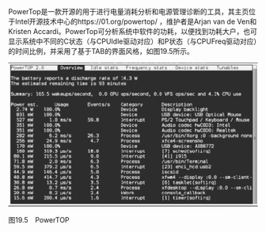 PowerTop是一款开源的用于进行电量消耗分析和电源管理诊断的工具，其主页位于Intel开源技术中心的https://01.org/powertop/ ，维护者是Arjan van de Ven和Kristen Accardi。PowerTop可分析系统中软件的功耗，以便找到功耗大户，也可显示系统中不同的C状态（与CPUIdle驱动对应）和P状态（与CPUFreq驱动对应）的时间比例，并采用了基于TAB的界面风格，如图19.5所示。

![1746024806740](./figure/1746024806740.png)

图19.5　PowerTOP